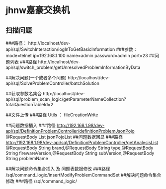 # jhnw嘉豪交换机
## 扫描问题
###路径：
http://localhost/dev-api/sql/SwitchInteraction/logInToGetBasicInformation
###参数：
mode=telnet
ip=192.168.1.100
name=admin
password=admin
port=23
##问题列表
###路径
http://localhost/dev-api/sql/switch_problem/getUnresolvedProblemInformationByData

##解决问题(一个或者多个问题)
http://localhost/dev-api/sql/SolveProblemController/batchSolution

##获取参数名集合
http://localhost/dev-api/sql/problem_scan_logic/getParameterNameCollection?totalQuestionTableId=2

##文件上传
###路径
Utils  ： fileCreationWrite

##问题数据插入
###路径
http://192.168.1.98/dev-api/sql/DefinitionProblemController/definitionProblemJsonPojo
@RequestBody List<String> jsonPojoList
##问题数据回显
###路径
http://192.168.1.98/dev-api/sql/DefinitionProblemController/getAnalysisList
@RequestBody String brand,@RequestBody String type,@RequestBody String firewareVersion,@RequestBody String subVersion,@RequestBody String problemName

##解决问题命令集合插入 及 问题表数据修改
###路径
/sql/command_logic/insertModifyProblemCommandSet
##解决问题命令集合修改
###路径
/sql/command_logic/